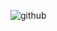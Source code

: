 

![github](https://github.com/wjpwu/SurfaceViewOnDraw/blob/master/Screenshot_2013-09-13-10-56-25.png "github")  
